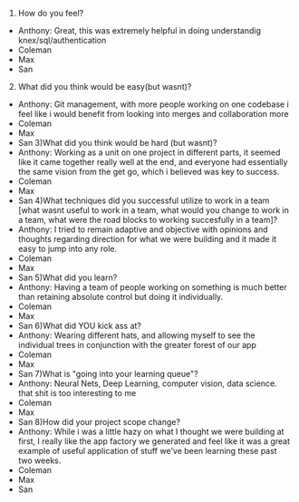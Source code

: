 1) How do you feel?
* Anthony: Great, this was extremely helpful in doing understandig knex/sql/authentication
* Coleman
* Max
* San
2) What did you think would be easy(but wasnt)?
* Anthony: Git management, with more people working on one codebase i feel like i would benefit from looking into merges and collaboration more
* Coleman
* Max
* San
3)What did you think would be hard (but wasnt)?
* Anthony: Working as a unit on one project in different parts, it seemed like it came together really well at the end, and everyone had essentially the same vision from the get go, which i believed was key to success.
* Coleman
* Max
* San
4)What techniques did you successful utilize to work in a team [what wasnt useful to work in a team, what would you change to work in a team, what were the road blocks to working succesfully in a team]?
* Anthony: I tried to remain adaptive and objective with opinions and thoughts regarding direction for what we were building and it made it easy to jump into any role.
* Coleman
* Max
* San
5)What did you learn?
* Anthony: Having a team of people working on something is much better than retaining absolute control but doing it individually.
* Coleman
* Max
* San
6)What did YOU kick ass at?
* Anthony: Wearing different hats, and allowing myself to see the individual trees in conjunction with the greater forest of our app
* Coleman
* Max
* San
7)What is "going into your learning queue"?
* Anthony: Neural Nets, Deep Learning, computer vision, data science. that shit is too interesting to me
* Coleman
* Max
* San
8)How did your project scope change?
* Anthony: While i was a little hazy on what I thought we were building at first, I really like the app factory we generated and feel like it was a great example of useful application of stuff we've been learning these past two weeks.
* Coleman
* Max
* San
